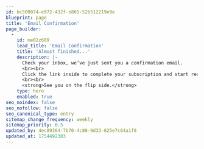 ```yaml
---
id: bc500074-e972-432f-b865-52b512219e9e
blueprint: page
title: 'Email Confirmation'
page_builder:
  -
    id: me02z609
    lead_title: 'Email Confirmation'
    title: 'Almost finished...'
    description: |-
      Check your inbox, we’ve just sent you a confirmation email.
      <br><br>
      Click the link inside to complete your subscription and start receiving updates, early access, and DIY tips.
      <br><br>
      <strong>See you on the flip side.</strong>
    type: hero
    enabled: true
seo_noindex: false
seo_nofollow: false
seo_canonical_type: entry
sitemap_change_frequency: weekly
sitemap_priority: 0.5
updated_by: 4ec89364-7b70-4c80-9d33-825e7c64a1f8
updated_at: 1754492303
---
```

